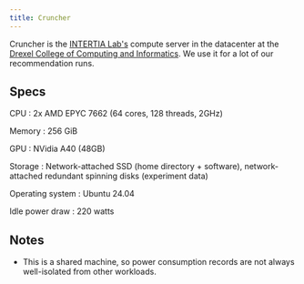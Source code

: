 ```yaml
---
title: Cruncher
---
```


[inertial]: https://inertial.science
[cci]: https://drexel.edu/cci/

Cruncher is the [INTERTIA Lab's][inertial] compute server in the datacenter at
the [Drexel College of Computing and Informatics][cci].  We use it for a lot of
our recommendation runs.

## Specs

CPU
:   2x AMD EPYC 7662 (64 cores, 128 threads, 2GHz)

Memory
:   256 GiB

GPU
:   NVidia A40 (48GB)

Storage
:   Network-attached SSD (home directory + software), network-attached redundant spinning disks (experiment data)

Operating system
:   Ubuntu 24.04

Idle power draw
:   220 watts

## Notes

- This is a shared machine, so power consumption records are not always
  well-isolated from other workloads.
